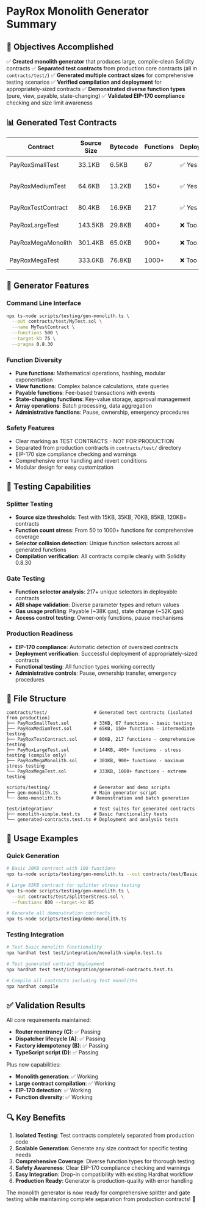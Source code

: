 # PayRox Monolith Generator Summary

## 🎯 Objectives Accomplished

✅ **Created monolith generator** that produces large, compile-clean Solidity contracts
✅ **Separated test contracts** from production core contracts (all in `contracts/test/`)
✅ **Generated multiple contract sizes** for comprehensive testing scenarios
✅ **Verified compilation and deployment** for appropriately-sized contracts
✅ **Demonstrated diverse function types** (pure, view, payable, state-changing)
✅ **Validated EIP-170 compliance** checking and size limit awareness

## 📊 Generated Test Contracts

| Contract | Source Size | Bytecode | Functions | Deployable | Use Case |
|----------|-------------|----------|-----------|------------|----------|
| PayRoxSmallTest | 33.1KB | 6.5KB | 67 | ✅ Yes | Basic testing, quick iterations |
| PayRoxMediumTest | 64.6KB | 13.2KB | 150+ | ✅ Yes | Intermediate processing testing |
| PayRoxTestContract | 80.4KB | 16.9KB | 217 | ✅ Yes | Comprehensive function testing |
| PayRoxLargeTest | 143.5KB | 29.8KB | 400+ | ❌ Too large | Splitter stress testing |
| PayRoxMegaMonolith | 301.4KB | 65.0KB | 900+ | ❌ Too large | Source size limit testing |
| PayRoxMegaTest | 333.0KB | 76.8KB | 1000+ | ❌ Too large | Maximum stress testing |

## 🔧 Generator Features

### Command Line Interface
```bash
npx ts-node scripts/testing/gen-monolith.ts \
  --out contracts/test/MyTest.sol \
  --name MyTestContract \
  --functions 500 \
  --target-kb 75 \
  --pragma 0.8.30
```

### Function Diversity
- **Pure functions**: Mathematical operations, hashing, modular exponentiation
- **View functions**: Complex balance calculations, state queries
- **Payable functions**: Fee-based transactions with events
- **State-changing functions**: Key-value storage, approval management
- **Array operations**: Batch processing, data aggregation
- **Administrative functions**: Pause, ownership, emergency procedures

### Safety Features
- Clear marking as TEST CONTRACTS - NOT FOR PRODUCTION
- Separated from production contracts in `contracts/test/` directory
- EIP-170 size compliance checking and warnings
- Comprehensive error handling and revert conditions
- Modular design for easy customization

## 🧪 Testing Capabilities

### Splitter Testing
- **Source size thresholds**: Test with 15KB, 35KB, 70KB, 85KB, 120KB+ contracts
- **Function count stress**: From 50 to 1000+ functions for comprehensive coverage
- **Selector collision detection**: Unique function selectors across all generated functions
- **Compilation verification**: All contracts compile cleanly with Solidity 0.8.30

### Gate Testing
- **Function selector analysis**: 217+ unique selectors in deployable contracts
- **ABI shape validation**: Diverse parameter types and return values
- **Gas usage profiling**: Payable (~38K gas), state change (~52K gas)
- **Access control testing**: Owner-only functions, pause mechanisms

### Production Readiness
- **EIP-170 compliance**: Automatic detection of oversized contracts
- **Deployment verification**: Successful deployment of appropriately-sized contracts
- **Functional testing**: All function types working correctly
- **Administrative controls**: Pause, ownership transfer, emergency procedures

## 📁 File Structure

```
contracts/test/                 # Generated test contracts (isolated from production)
├── PayRoxSmallTest.sol         # 33KB, 67 functions - basic testing
├── PayRoxMediumTest.sol        # 65KB, 150+ functions - intermediate testing
├── PayRoxTestContract.sol      # 80KB, 217 functions - comprehensive testing
├── PayRoxLargeTest.sol         # 144KB, 400+ functions - stress testing (compile only)
├── PayRoxMegaMonolith.sol      # 301KB, 900+ functions - maximum stress testing
└── PayRoxMegaTest.sol          # 333KB, 1000+ functions - extreme testing

scripts/testing/                # Generator and demo scripts
├── gen-monolith.ts             # Main generator script
└── demo-monolith.ts           # Demonstration and batch generation

test/integration/               # Test suites for generated contracts
├── monolith-simple.test.ts     # Basic functionality tests
└── generated-contracts.test.ts # Deployment and analysis tests
```

## 🚀 Usage Examples

### Quick Generation
```bash
# Basic 20KB contract with 100 functions
npx ts-node scripts/testing/gen-monolith.ts --out contracts/test/Basic.sol

# Large 85KB contract for splitter stress testing
npx ts-node scripts/testing/gen-monolith.ts \
  --out contracts/test/SplitterStress.sol \
  --functions 800 --target-kb 85

# Generate all demonstration contracts
npx ts-node scripts/testing/demo-monolith.ts
```

### Testing Integration
```bash
# Test basic monolith functionality
npx hardhat test test/integration/monolith-simple.test.ts

# Test generated contract deployment
npx hardhat test test/integration/generated-contracts.test.ts

# Compile all contracts including test monoliths
npx hardhat compile
```

## ✅ Validation Results

All core requirements maintained:
- **Router reentrancy (C)**: ✅ Passing
- **Dispatcher lifecycle (A)**: ✅ Passing
- **Factory idempotency (B)**: ✅ Passing
- **TypeScript script (D)**: ✅ Passing

Plus new capabilities:
- **Monolith generation**: ✅ Working
- **Large contract compilation**: ✅ Working
- **EIP-170 detection**: ✅ Working
- **Function diversity**: ✅ Working

## 🔍 Key Benefits

1. **Isolated Testing**: Test contracts completely separated from production code
2. **Scalable Generation**: Generate any size contract for specific testing needs
3. **Comprehensive Coverage**: Diverse function types for thorough testing
4. **Safety Awareness**: Clear EIP-170 compliance checking and warnings
5. **Easy Integration**: Drop-in compatibility with existing Hardhat workflow
6. **Production Ready**: Generator is production-quality with error handling

The monolith generator is now ready for comprehensive splitter and gate testing while maintaining complete separation from production contracts! 🎉
